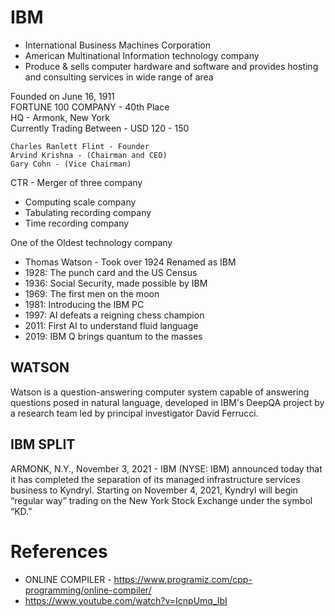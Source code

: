# IBM

- International Business Machines Corporation
- American Multinational Information technology company
- Produce & sells computer hardware and software and provides hosting and consulting services in wide range of area

Founded on June 16, 1911<br>
FORTUNE 100 COMPANY - 40th Place <br>
HQ - Armonk, New York<br>
Currently Trading Between - USD 120 - 150<br>

```
Charles Ranlett Flint - Founder
Arvind Krishna - (Chairman and CEO)
Gary Cohn - (Vice Chairman)
```

CTR - Merger of three company

- Computing scale company
- Tabulating recording company
- Time recording company

One of the Oldest technology company

- Thomas Watson - Took over 1924 Renamed as IBM
- 1928: The punch card and the US Census
- 1936: Social Security, made possible by IBM
- 1969: The first men on the moon
- 1981: Introducing the IBM PC
- 1997: AI defeats a reigning chess champion
- 2011: First AI to understand fluid language
- 2019: IBM Q brings quantum to the masses

## WATSON

Watson is a question-answering computer system capable of answering questions posed in natural language, developed in IBM's DeepQA project by a research team led by principal investigator David Ferrucci.

## IBM SPLIT

ARMONK, N.Y., November 3, 2021 - IBM (NYSE: IBM) announced today that it has completed the separation of its managed infrastructure services business to Kyndryl. Starting on November 4, 2021, Kyndryl will begin “regular way” trading on the New York Stock Exchange under the symbol “KD.”

# References

- ONLINE COMPILER - https://www.programiz.com/cpp-programming/online-compiler/
- https://www.youtube.com/watch?v=IcnpUmq_IbI
